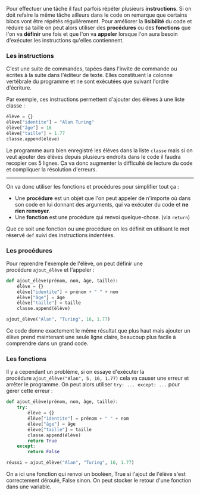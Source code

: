 Pour effectuer une tâche il faut parfois répéter plusieurs **instructions**. Si on doit refaire la même tâche ailleurs dans le code on remarque que certains blocs vont être répétés régulièrement. Pour améliorer la **lisibilité** du code et réduire sa taille on peut alors utiliser des **procédures** ou des **fonctions** que l'on va **définir** une fois et que l'on va **appeler** lorsque l'on aura besoin d'exécuter les instructions qu'elles contiennent.

### Les instructions

C'est une suite de commandes, tapées dans l'invite de commande ou écrites à la suite dans l'éditeur de texte. Elles constituent la colonne vertébrale du programme et ne sont exécutées que suivant l'ordre d'écriture.

Par exemple, ces instructions permettent d'ajouter des élèves à une liste classe :

```python
élève = {}
élève["identite"] = "Alan Turing"
élève["âge"] = 16
élève["taille"] = 1.77
classe.append(élève)
```

Le programme aura bien enregistré les élèves dans la liste `classe` mais si on veut ajouter des élèves depuis plusieurs endroits dans le code il faudra recopier ces 5 lignes. Ça va donc augmenter la difficulté de lecture du code et compliquer la résolution d'erreurs.

---

On va donc utiliser les fonctions et procédures pour simplifier tout ça :

-   Une **procédure** est un objet que l'on peut appeler de n'importe où dans son code en lui donnant des arguments, qui va exécuter du code et **ne rien renvoyer**.
-   Une **fonction** est une procédure qui renvoi quelque-chose. (via `return`)

Que ce soit une fonction ou une procédure on les définit en utilisant le mot réservé `def` suivi des instructions indentées.

### Les procédures

Pour reprendre l'exemple de l'élève, on peut définir une procédure `ajout_élève` et l'appeler :

```python
def ajout_élève(prénom, nom, âge, taille):
	élève = {}
	élève["identite"] = prénom + " " + nom
	élève["âge"] = âge
	élève["taille"] = taille
	classe.append(élève)

ajout_élève("Alan", "Turing", 16, 1.77)
```
Ce code donne exactement le même résultat que plus haut mais ajouter un élève prend maintenant une seule ligne claire, beaucoup plus facile à comprendre dans un grand code.

### Les fonctions

Il y a cependant un problème, si on essaye d'exécuter la procédure `ajout_élève("Alan", 5, 16, 1.77)` cela va causer une erreur et arrêter le programme. On peut alors utiliser `try: ... except: ...` pour gérer cette erreur :

```python
def ajout_élève(prénom, nom, âge, taille):
	try:
		élève = {}
		élève["identite"] = prénom + " " + nom
		élève["âge"] = âge
		élève["taille"] = taille
		classe.append(élève)
		return True
	except:
		return False

réussi = ajout_élève("Alan", "Turing", 16, 1.77)
```

On a ici une fonction qui renvoi un booléen, True si l'ajout de l'élève s'est correctement déroulé, False sinon. On peut stocker le retour d'une fonction dans une variable.

